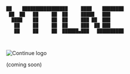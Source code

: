 
```typescript


██    █████████████████     ████    ████████ 
 ██  ██   ██     ██  ██     █████   ███      
  ████    ██     ██  ██     ███ ██  ███      
   ██     ██     ██  ██     ███  ██ ███      
   ██     ██     ██  ██████▄███   ██████████ 
                                             
                                             
```

![Continue logo](https://i.imgur.com/46BCzoC.png)


(coming soon)


